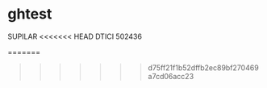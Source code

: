 # ghtest
SUPILAR
<<<<<<< HEAD
DTICI 502436

=======
>>>>>>> d75ff21f1b52dffb2ec89bf270469a7cd06acc23
